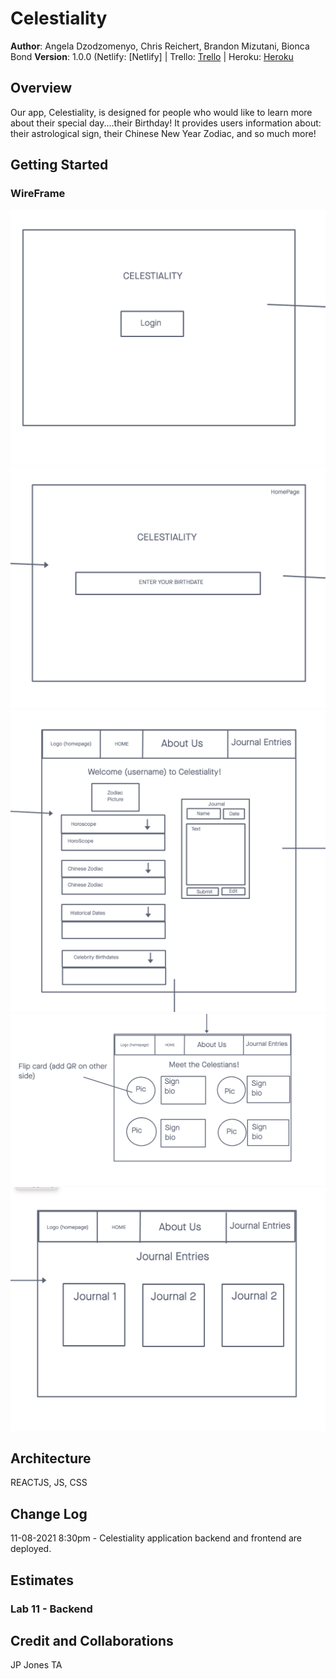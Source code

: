# Celestiality

**Author**: Angela Dzodzomenyo, Chris Reichert, Brandon Mizutani, Bionca Bond
**Version**: 1.0.0 (Netlify: [Netlify] | Trello: [Trello](https://trello.com/b/EJEoICSx/cabb-group) | Heroku: [Heroku]()

## Overview
  Our app, Celestiality, is designed for people who would like to learn more about their special day....their Birthday! It provides users information about: their astrological sign, their Chinese New Year Zodiac, and so much more!

## Getting Started

### WireFrame

![WireFrame](./Images/wireframe-pic-1.png)
![WireFrame Birthdate](./Images/wireframe-pic-2.png)
![WireFrame HomePage](./Images/wireframe-pic-3.png)
![WireFrame About Us](./Images/wireframe-pic-4.png)
![WireFrame Journals](./Images/wireframe-pic-5.png)

## Architecture

REACTJS, JS, CSS

## Change Log

11-08-2021 8:30pm - Celestiality application backend and frontend are deployed.

## Estimates

### Lab 11 - Backend

## Credit and Collaborations
JP Jones
TA